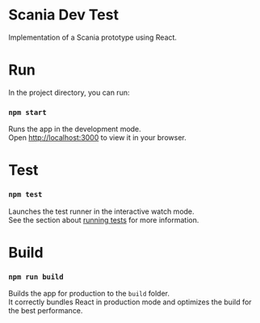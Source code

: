 # Scania Dev Test

Implementation of a Scania prototype using React.

# Run

In the project directory, you can run:

### `npm start`

Runs the app in the development mode.\
Open [http://localhost:3000](http://localhost:3000) to view it in your browser.

# Test

### `npm test`

Launches the test runner in the interactive watch mode.\
See the section about [running tests](https://facebook.github.io/create-react-app/docs/running-tests) for more information.

# Build

### `npm run build`

Builds the app for production to the `build` folder.\
It correctly bundles React in production mode and optimizes the build for the best performance.